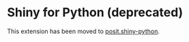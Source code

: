 # Shiny for Python (deprecated)

This extension has been moved to [posit.shiny-python](https://marketplace.visualstudio.com/items?itemName=posit.shiny-python).
